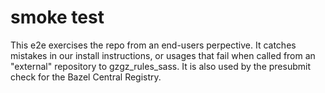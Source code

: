 # smoke test

This e2e exercises the repo from an end-users perpective.
It catches mistakes in our install instructions, or usages that fail when called from an "external" repository to gzgz_rules_sass.
It is also used by the presubmit check for the Bazel Central Registry.
